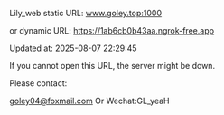 Lily_web static URL: www.goley.top:1000

or dynamic URL: https://1ab6cb0b43aa.ngrok-free.app

Updated at: 2025-08-07 22:29:45

If you cannot open this URL, the server might be down.

Please contact: 

goley04@foxmail.com Or Wechat:GL_yeaH